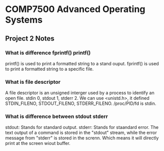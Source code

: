 # COMP7500 Advanced Operating Systems 
## Project 2 Notes



### What is difference fprintf() printf()
printf() is used to print a formatted string to a stand ouput. fprintf() is used to print a formatted string to a specific file.

### What is file descriptor
A file descriptor is an unsigned interger used by a process to identify an open file.
stdin 0, stdout 1, stderr 2.
We can use <unistd.h>, it defined STDIN_FILENO, STDOUT_FILENO, STDERR_FILENO.
/proc/PID/fd is stdin.

### What is difference between stdout stderr
stdout: Stands for standard output.
stderr: Stands for staandard error.
The text output of a command is stored in the "stdout" stream, while the error message from "stderr" is stored in the screnn. Which means it will directly print at the screen wiout buffer.